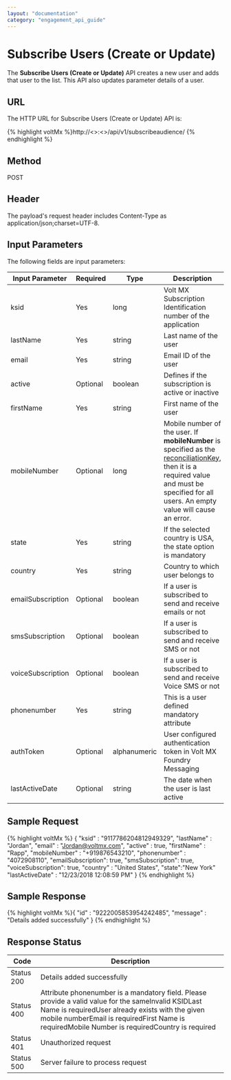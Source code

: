 ```yaml
---
layout: "documentation"
category: "engagement_api_guide"
---
```

                           


Subscribe Users (Create or Update)
==================================

The **Subscribe Users (Create or Update)** API creates a new user and adds that user to the list. This API also updates parameter details of a user.

URL
---

The HTTP URL for Subscribe Users (Create or Update) API is:

{% highlight voltMx %}http://<<host>>:<<port>>/api/v1/subscribeaudience/
{% endhighlight %}

Method
------

POST

Header
------

The payload's request header includes Content-Type as application/json;charset=UTF-8.

Input Parameters
----------------

The following fields are input parameters:

  
| Input Parameter | Required | Type | Description |
| --- | --- | --- | --- |
| ksid | Yes | long | Volt MX Subscription Identification number of the application |
| lastName | Yes | string | Last name of the user |
| email | Yes | string | Email ID of the user |
| active | Optional | boolean | Defines if the subscription is active or inactive |
| firstName | Yes | string | First name of the user |
| mobileNumber | Optional | long | Mobile number of the user. If **mobileNumber** is specified as the [reconciliationKey](../REST_API_Administration/Modify_Details_General_.html), then it is a required value and must be specified for all users. An empty value will cause an error. |
| state | Yes | string | If the selected country is USA, the state option is mandatory |
| country | Yes | string | Country to which user belongs to |
| emailSubscription | Optional | boolean | If a user is subscribed to send and receive emails or not |
| smsSubscription | Optional | boolean | If a user is subscribed to send and receive SMS or not |
| voiceSubscription | Optional | boolean | If a user is subscribed to send and receive Voice SMS or not |
| phonenumber | Yes | string | This is a user defined mandatory attribute |
| authToken | Optional | alphanumeric | User configured authentication token in Volt MX Foundry Messaging |
| lastActiveDate | Optional | string | The date when the user is last active |

Sample Request
--------------

{% highlight voltMx %}
            {
 "ksid" : "9117786204812949329",
 "lastName" : "Jordan",
 "email" : "Jordan@voltmx.com",
 "active" : true,
 "firstName" : "Rapp",
 "mobileNumber" : "+919876543210",
 "phonenumber" : "4072908110",
 "emailSubscription": true,
 "smsSubscription": true,
 "voiceSubscription": true,
 "country" : "United States",
 "state":"New York"
 "lastActiveDate" : "12/23/2018 12:08:59 PM"
 }
{% endhighlight %}

Sample Response
---------------

{% highlight voltMx %}{
  "id" : "9222005853954242485",
  "message" : "Details added successfully"
}
{% endhighlight %}

Response Status
---------------

  
| Code | Description |
| --- | --- |
| Status 200 | Details added successfully |
| Status 400 | Attribute phonenumber is a mandatory field. Please provide a valid value for the sameInvalid KSIDLast Name is requiredUser already exists with the given mobile numberEmail is requiredFirst Name is requiredMobile Number is requiredCountry is required |
| Status 401 | Unauthorized request |
| Status 500 | Server failure to process request |

